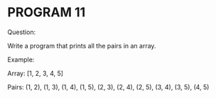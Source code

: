 # PROGRAM 11

Question:

Write a program that prints all the pairs in an array.

Example:

Array: [1, 2, 3, 4, 5]

Pairs: (1, 2), (1, 3), (1, 4), (1, 5), (2, 3), (2, 4), (2, 5), (3, 4), (3, 5), (4, 5)

